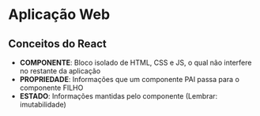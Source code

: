 # Aplicação Web

## Conceitos do React

- **COMPONENTE**: Bloco isolado de HTML, CSS e JS, o qual não interfere no restante da aplicação
- **PROPRIEDADE**: Informações que um componente PAI passa para o componente FILHO
- **ESTADO**: Informações mantidas pelo componente (Lembrar: imutabilidade)